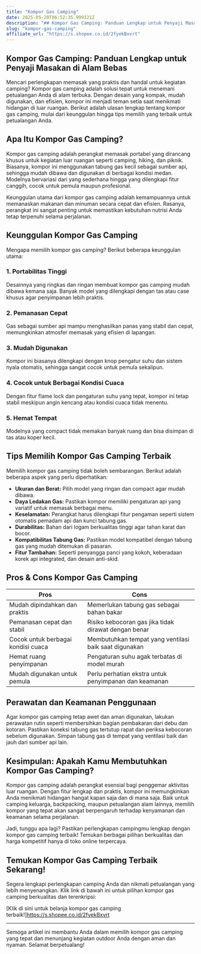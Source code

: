 ```yaml
---
title: "Kompor Gas Camping"
date: 2025-05-20T06:52:35.999321Z
description: "## Kompor Gas Camping: Panduan Lengkap untuk Penyaji Masakan di Alam Bebas..."
slug: "kompor-gas-camping"
affiliate_url: "https://s.shopee.co.id/2fyekBxvrt"
---
```

## Kompor Gas Camping: Panduan Lengkap untuk Penyaji Masakan di Alam Bebas

Mencari perlengkapan memasak yang praktis dan handal untuk kegiatan camping? Kompor gas camping adalah solusi tepat untuk menemani petualangan Anda di alam terbuka. Dengan desain yang kompak, mudah digunakan, dan efisien, kompor ini menjadi teman setia saat menikmati hidangan di luar ruangan. Berikut adalah ulasan lengkap tentang kompor gas camping, mulai dari keunggulan hingga tips memilih yang terbaik untuk petualangan Anda.

## Apa Itu Kompor Gas Camping?

Kompor gas camping adalah perangkat memasak portabel yang dirancang khusus untuk kegiatan luar ruangan seperti camping, hiking, dan piknik. Biasanya, kompor ini menggunakan tabung gas kecil sebagai sumber api, sehingga mudah dibawa dan digunakan di berbagai kondisi medan. Modelnya bervariasi dari yang sederhana hingga yang dilengkapi fitur canggih, cocok untuk pemula maupun profesional.

Keunggulan utama dari kompor gas camping adalah kemampuannya untuk memanaskan makanan dan minuman secara cepat dan efisien. Rasanya, perangkat ini sangat penting untuk memastikan kebutuhan nutrisi Anda tetap terpenuhi selama perjalanan.

## Keunggulan Kompor Gas Camping

Mengapa memilih kompor gas camping? Berikut beberapa keunggulan utama:

### 1. Portabilitas Tinggi
Desainnya yang ringkas dan ringan membuat kompor gas camping mudah dibawa kemana saja. Banyak model yang dilengkapi dengan tas atau case khusus agar penyimpanan lebih praktis.

### 2. Pemanasan Cepat
Gas sebagai sumber api mampu menghasilkan panas yang stabil dan cepat, memungkinkan atmosfer memasak yang efisien di lapangan.

### 3. Mudah Digunakan
Kompor ini biasanya dilengkapi dengan knop pengatur suhu dan sistem nyala otomatis, sehingga sangat cocok untuk pemula sekalipun.

### 4. Cocok untuk Berbagai Kondisi Cuaca
Dengan fitur flame lock dan pengaturan suhu yang tepat, kompor ini tetap stabil meskipun angin kencang atau kondisi cuaca tidak menentu.

### 5. Hemat Tempat
Modelnya yang compact tidak memakan banyak ruang dan bisa disimpan di tas atau koper kecil.

## Tips Memilih Kompor Gas Camping Terbaik

Memilih kompor gas camping tidak boleh sembarangan. Berikut adalah beberapa aspek yang perlu diperhatikan:

- **Ukuran dan Berat:** Pilih model yang ringan dan compact agar mudah dibawa.
- **Daya Ledakan Gas:** Pastikan kompor memiliki pengaturan api yang variatif untuk memasak berbagai menu.
- **Keselamatan:** Perangkat harus dilengkapi fitur pengaman seperti sistem otomatis pemadam api dan kunci tabung gas.
- **Durabilitas:** Bahan dari logam berkualitas tinggi agar tahan karat dan bocor.
- **Kompatibilitas Tabung Gas:** Pastikan model kompatibel dengan tabung gas yang mudah ditemukan di pasaran.
- **Fitur Tambahan:** Seperti penyangga panci yang kokoh, keberadaan korek api integrated, dan desain anti-skid.

## Pros & Cons Kompor Gas Camping

| **Pros** | **Cons** |
| --------------------------- | ---------------------------------- |
| Mudah dipindahkan dan praktis | Memerlukan tabung gas sebagai bahan bakar |
| Pemanasan cepat dan stabil | Risiko kebocoran gas jika tidak dirawat dengan benar |
| Cocok untuk berbagai kondisi cuaca | Membutuhkan tempat yang ventilasi baik saat digunakan |
| Hemat ruang penyimpanan | Pengaturan suhu agak terbatas di model murah |
| Mudah digunakan untuk pemula | Perlu perhatian ekstra untuk penyimpanan dan keamanan |

## Perawatan dan Keamanan Penggunaan

Agar kompor gas camping tetap awet dan aman digunakan, lakukan perawatan rutin seperti membersihkan bagian pembakaran dari debu dan kotoran. Pastikan koneksi tabung gas tertutup rapat dan periksa kebocoran sebelum digunakan. Simpan tabung gas di tempat yang ventilasi baik dan jauh dari sumber api lain.

## Kesimpulan: Apakah Kamu Membutuhkan Kompor Gas Camping?

Kompor gas camping adalah perangkat esensial bagi penggemar aktivitas luar ruangan. Dengan fitur lengkap dan praktis, kompor ini memungkinkan Anda menikmati hidangan hangat kapan saja dan di mana saja. Baik untuk camping keluarga, backpacking, maupun petualangan alam lainnya, memilih kompor yang tepat akan sangat berpengaruh terhadap kenyamanan dan keamanan selama perjalanan.

Jadi, tunggu apa lagi? Pastikan perlengkapan campingmu lengkap dengan kompor gas camping terbaik! Temukan berbagai pilihan berkualitas dan harga kompetitif hanya di toko online terpercaya.

## Temukan Kompor Gas Camping Terbaik Sekarang!

Segera lengkapi perlengkapan camping Anda dan nikmati petualangan yang lebih menyenangkan. Klik link di bawah ini untuk pilihan kompor gas camping berkualitas dan terenkripsi:

[Klik di sini untuk belanja kompor gas camping terbaik!]https://s.shopee.co.id/2fyekBxvrt

---

Semoga artikel ini membantu Anda dalam memilih kompor gas camping yang tepat dan menunjang kegiatan outdoor Anda dengan aman dan nyaman. Selamat berpetualang!